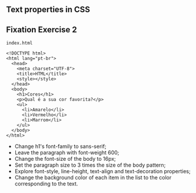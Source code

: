 ## Text properties in CSS

## Fixation Exercise 2

`index.html`

```
<!DOCTYPE html>
<html lang="pt-br">
  <head>
    <meta charset="UTF-8">
    <title>HTML</title>
    <style></style>
  </head>
  <body>
    <h1>Cores</h1>
    <p>Qual é a sua cor favorita?</p>
    <ul>
      <li>Amarelo</li>
      <li>Vermelho</li>
      <li>Marrom</li>
    </ul>
  </body>
</html>
```

- Change h1's font-family to sans-serif;
- Leave the paragraph with font-weight 600;
- Change the font-size of the body to 16px;
- Set the paragraph size to 3 times the size of the body pattern;
- Explore font-style, line-height, text-align and text-decoration properties;
- Change the background color of each item in the list to the color corresponding to the text.